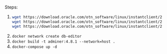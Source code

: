 Steps:

1. ```bash
   wget https://download.oracle.com/otn_software/linux/instantclient/211000/instantclient-basic-linux.x64-21.1.0.0.0.zip 
   wget https://download.oracle.com/otn_software/linux/instantclient/211000/instantclient-sqlplus-linux.x64-21.1.0.0.0.zip 
   wget https://download.oracle.com/otn_software/linux/instantclient/211000/instantclient-sdk-linux.x64-21.1.0.0.0.zip
   ```
2. `docker network create db-editor`
3. `docker build -t adminer:4.8.1 --network=host .`
4. `docker-compose up -d`

